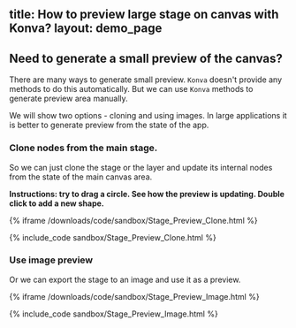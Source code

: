 title: How to preview large stage on canvas with Konva?
layout: demo_page
---

## Need to generate a small preview of the canvas?

There are many ways to generate small preview. `Konva` doesn't provide any methods to do this automatically.
But we can use `Konva` methods to generate preview area manually.

We will show two options - cloning and using images. In large applications it is better to generate preview from the state of the app.

### Clone nodes from the main stage.

So we can just clone the stage or the layer and update its internal nodes from the state of the main canvas area.

**Instructions: try to drag a circle. See how the preview is updating. Double click to add a new shape.**

{% iframe /downloads/code/sandbox/Stage_Preview_Clone.html %}

{% include_code sandbox/Stage_Preview_Clone.html %}


### Use image preview

Or we can export the stage to an image and use it as a preview.

{% iframe /downloads/code/sandbox/Stage_Preview_Image.html %}

{% include_code sandbox/Stage_Preview_Image.html %}